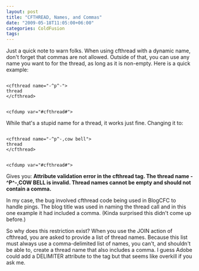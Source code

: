 ```yaml
---
layout: post
title: "CFTHREAD, Names, and Commas"
date: "2009-05-18T11:05:00+06:00"
categories: ColdFusion 
tags: 
---
```


Just a quick note to warn folks. When using cfthread with a dynamic name, don't forget that commas are not allowed. Outside of that, you can use any name you want to for the thread, as long as it is non-empty. Here is a quick example:

<code>
&lt;cfthread name="-^p^-"&gt;
thread
&lt;/cfthread&gt;

&lt;cfdump var="#cfthread#"&gt;
</code>

While that's a stupid name for a thread, it works just fine. Changing it to:

<code>
&lt;cfthread name="-^p^-,cow bell"&gt;
thread
&lt;/cfthread&gt;

&lt;cfdump var="#cfthread#"&gt;
</code>

Gives you:  <b>Attribute validation error in the cfthread tag. The thread name -^P^-,COW BELL is invalid. Thread names cannot be empty and should not contain a comma.</b>

In my case, the bug involved cfthread code being used in BlogCFC to handle pings. The blog title was used in naming the thread call and in this one example it had included a comma. (Kinda surprised this didn't come up before.) 

So why does this restriction exist? When you use the JOIN action of cfthread, you are asked to provide a list of thread names. Because this list must always use a comma-delimited list of names, you can't, and shouldn't be able to, create a thread name that also includes a comma. I guess Adobe could add a DELIMITER attribute to the tag but that seems like overkill if you ask me.